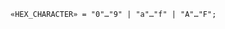 <!-- This file is generated automatically by infrastructure scripts. Please don't edit by hand. -->

```{ .ebnf .slang-ebnf #HEX_CHARACTER }
«HEX_CHARACTER» = "0"…"9" | "a"…"f" | "A"…"F";
```
